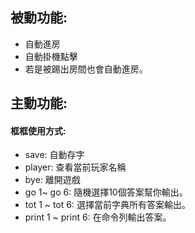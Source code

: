 ## 被動功能:
- 自動進房
- 自動掛機點擊
- 若是被踢出房間也會自動進房。

## 主動功能: 
#### 框框使用方式: 
- save: 自動存字
- player: 查看當前玩家名稱
- bye: 離開遊戲
- go 1~ go 6: 隨機選擇10個答案幫你輸出。
- tot 1 ~ tot 6: 選擇當前字典所有答案輸出。
- print 1 ~ print 6: 在命令列輸出答案。
 
 
